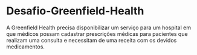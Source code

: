 # Desafio-Greenfield-Health
A Greenfield Health precisa disponibilizar um serviço para um hospital em que médicos possam cadastrar prescrições médicas para pacientes que realizam uma consulta e necessitam de uma receita com os devidos medicamentos. 
